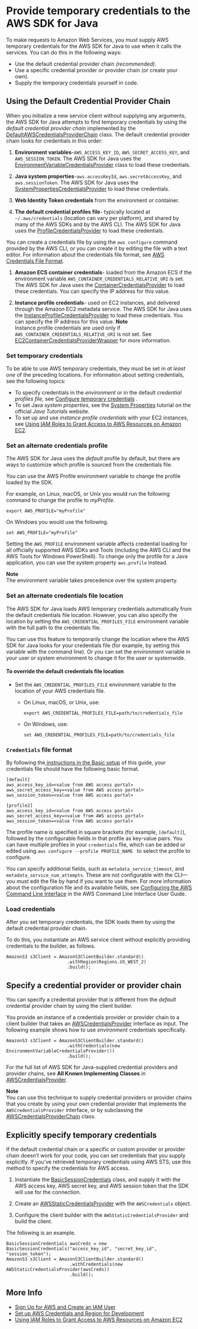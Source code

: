 # Provide temporary credentials to the AWS SDK for Java<a name="credentials"></a>

To make requests to Amazon Web Services, you must supply AWS temporary credentials for the AWS SDK for Java to use when it calls the services\. You can do this in the following ways:
+ Use the default credential provider chain *\(recommended\)*\.
+ Use a specific credential provider or provider chain \(or create your own\)\.
+ Supply the temporary credentials yourself in code\.

## Using the Default Credential Provider Chain<a name="credentials-default"></a>

When you initialize a new service client without supplying any arguments, the AWS SDK for Java attempts to find temporary credentials by using the *default credential provider chain* implemented by the [DefaultAWSCredentialsProviderChain](https://docs.aws.amazon.com/sdk-for-java/v1/reference/com/amazonaws/auth/DefaultAWSCredentialsProviderChain.html) class\. The default credential provider chain looks for credentials in this order:

1.  **Environment variables**\-`AWS_ACCESS_KEY_ID`, `AWS_SECRET_ACCESS_KEY`, and `AWS_SESSION_TOKEN`\. The AWS SDK for Java uses the [EnvironmentVariableCredentialsProvider](https://docs.aws.amazon.com/sdk-for-java/v1/reference/com/amazonaws/auth/EnvironmentVariableCredentialsProvider.html) class to load these credentials\.

1.  **Java system properties**\-`aws.accessKeyId`, `aws.secretAccessKey`, and `aws.sessionToken`\. The AWS SDK for Java uses the [SystemPropertiesCredentialsProvider](https://docs.aws.amazon.com/sdk-for-java/v1/reference/com/amazonaws/auth/SystemPropertiesCredentialsProvider.html) to load these credentials\.

1.  **Web Identity Token credentials** from the environment or container\.

1.  **The default credential profiles file**\- typically located at `~/.aws/credentials` \(location can vary per platform\), and shared by many of the AWS SDKs and by the AWS CLI\. The AWS SDK for Java uses the [ProfileCredentialsProvider](https://docs.aws.amazon.com/sdk-for-java/v1/reference/com/amazonaws/auth/profile/ProfileCredentialsProvider.html) to load these credentials\.

   You can create a credentials file by using the `aws configure` command provided by the AWS CLI, or you can create it by editing the file with a text editor\. For information about the credentials file format, see [AWS Credentials File Format](#credentials-file-format)\.

1.  **Amazon ECS container credentials**\- loaded from the Amazon ECS if the environment variable `AWS_CONTAINER_CREDENTIALS_RELATIVE_URI` is set\. The AWS SDK for Java uses the [ContainerCredentialsProvider](https://docs.aws.amazon.com/sdk-for-java/v1/reference/com/amazonaws/auth/ContainerCredentialsProvider.html) to load these credentials\. You can specify the IP address for this value\.

1.  **Instance profile credentials**\- used on EC2 instances, and delivered through the Amazon EC2 metadata service\. The AWS SDK for Java uses the [InstanceProfileCredentialsProvider](https://docs.aws.amazon.com/sdk-for-java/v1/reference/com/amazonaws/auth/InstanceProfileCredentialsProvider.html) to load these credentials\. You can specify the IP address for this value\.
**Note**  
Instance profile credentials are used only if `AWS_CONTAINER_CREDENTIALS_RELATIVE_URI` is not set\. See [EC2ContainerCredentialsProviderWrapper](https://docs.aws.amazon.com/sdk-for-java/v1/reference/com/amazonaws/auth/EC2ContainerCredentialsProviderWrapper.html) for more information\.

### Set temporary credentials<a name="setting-credentials"></a>

To be able to use AWS temporary credentials, they must be set in *at least one* of the preceding locations\. For information about setting credentials, see the following topics:
+ To specify credentials in the *environment* or in the default *credential profiles file*, see [Configure temporary credentials](setup-credentials.md#setup-credentials-setting) \.
+ To set Java *system properties*, see the [System Properties](http://docs.oracle.com/javase/tutorial/essential/environment/sysprop.html) tutorial on the official *Java Tutorials* website\.
+ To set up and use *instance profile credentials* with your EC2 instances, see [Using IAM Roles to Grant Access to AWS Resources on Amazon EC2](java-dg-roles.md)\.

### Set an alternate credentials profile<a name="setting-an-alternate-credentials-profile"></a>

The AWS SDK for Java uses the *default* profile by default, but there are ways to customize which profile is sourced from the credentials file\.

You can use the AWS Profile environment variable to change the profile loaded by the SDK\.

For example, on Linux, macOS, or Unix you would run the following command to change the profile to *myProfile*\.

```
export AWS_PROFILE="myProfile"
```

On Windows you would use the following\.

```
set AWS_PROFILE="myProfile"
```

Setting the `AWS_PROFILE` environment variable affects credential loading for all officially supported AWS SDKs and Tools \(including the AWS CLI and the AWS Tools for Windows PowerShell\)\. To change only the profile for a Java application, you can use the system property `aws.profile` instead\.

**Note**  
The environment variable takes precedence over the system property\.

### Set an alternate credentials file location<a name="setting-an-alternate-credentials-file-location"></a>

The AWS SDK for Java loads AWS temporary credentials automatically from the default credentials file location\. However, you can also specify the location by setting the `AWS_CREDENTIAL_PROFILES_FILE` environment variable with the full path to the credentials file\.

You can use this feature to temporarily change the location where the AWS SDK for Java looks for your credentials file \(for example, by setting this variable with the command line\)\. Or you can set the environment variable in your user or system environment to change it for the user or systemwide\.

#### To override the default credentials file location<a name="w3aab9c15b9c11b7b1"></a>
+ Set the `AWS_CREDENTIAL_PROFILES_FILE` environment variable to the location of your AWS credentials file\.
  + On Linux, macOS, or Unix, use:

    ```
    export AWS_CREDENTIAL_PROFILES_FILE=path/to/credentials_file
    ```
  + On Windows, use:

    ```
    set AWS_CREDENTIAL_PROFILES_FILE=path/to/credentials_file
    ```

### `Credentials` file format<a name="credentials-file-format"></a>

By following the[ instructions in the Basic setup](signup-create-iam-user.md#setup-temp-creds) of this guide, your credentials file should have the following basic format\.

```
[default]
aws_access_key_id=<value from AWS access portal>
aws_secret_access_key=<value from AWS access portal>
aws_session_token=<value from AWS access portal>

[profile2]
aws_access_key_id=<value from AWS access portal>
aws_secret_access_key=<value from AWS access portal>
aws_session_token=<value from AWS access portal>
```

The profile name is specified in square brackets \(for example, `[default]`\), followed by the configurable fields in that profile as key\-value pairs\. You can have multiple profiles in your `credentials` file, which can be added or edited using `aws configure --profile PROFILE_NAME ` to select the profile to configure\.

You can specify additional fields, such as `metadata_service_timeout`, and `metadata_service_num_attempts`\. These are not configurable with the CLI—​you must edit the file by hand if you want to use them\. For more information about the configuration file and its available fields, see [Configuring the AWS Command Line Interface](http://docs.aws.amazon.com/cli/latest/userguide/cli-chap-getting-started.html) in the AWS Command Line Interface User Guide\.

### Load credentials<a name="loading-credentials"></a>

After you set temporary credentials, the SDK loads them by using the default credential provider chain\.

To do this, you instantiate an AWS service client without explicitly providing credentials to the builder, as follows\.

```
AmazonS3 s3Client = AmazonS3ClientBuilder.standard()
                       .withRegion(Regions.US_WEST_2)
                       .build();
```

## Specify a credential provider or provider chain<a name="credentials-specify-provider"></a>

You can specify a credential provider that is different from the *default* credential provider chain by using the client builder\.

You provide an instance of a credentials provider or provider chain to a client builder that takes an [AWSCredentialsProvider](https://docs.aws.amazon.com/sdk-for-java/v1/reference/com/amazonaws/auth/AWSCredentialsProvider.html) interface as input\. The following example shows how to use *environment* credentials specifically\.

```
AmazonS3 s3Client = AmazonS3ClientBuilder.standard()
                       .withCredentials(new EnvironmentVariableCredentialsProvider())
                       .build();
```

For the full list of AWS SDK for Java\-supplied credential providers and provider chains, see **All Known Implementing Classes** in [AWSCredentialsProvider](https://docs.aws.amazon.com/sdk-for-java/v1/reference/com/amazonaws/auth/AWSCredentialsProvider.html)\.

**Note**  
You can use this technique to supply credential providers or provider chains that you create by using your own credential provider that implements the `AWSCredentialsProvider` interface, or by subclassing the [AWSCredentialsProviderChain](https://docs.aws.amazon.com/sdk-for-java/v1/reference/com/amazonaws/auth/AWSCredentialsProviderChain.html) class\.

## Explicitly specify temporary credentials<a name="credentials-explicit"></a>

If the default credential chain or a specific or custom provider or provider chain doesn’t work for your code, you can set credentials that you supply explicitly\. If you’ve retrieved temporary credentials using AWS STS, use this method to specify the credentials for AWS access\.

1. Instantiate the [BasicSessionCredentials](https://docs.aws.amazon.com/sdk-for-java/v1/reference/com/amazonaws/auth/BasicSessionCredentials.html) class, and supply it with the AWS access key, AWS secret key, and AWS session token that the SDK will use for the connection\.

1. Create an [AWSStaticCredentialsProvider](https://docs.aws.amazon.com/sdk-for-java/v1/reference/com/amazonaws/auth/AWSStaticCredentialsProvider.html) with the `AWSCredentials` object\.

1. Configure the client builder with the `AWSStaticCredentialsProvider` and build the client\.

The following is an example\.

```
BasicSessionCredentials awsCreds = new BasicSessionCredentials("access_key_id", "secret_key_id", "session_token");
AmazonS3 s3Client = AmazonS3ClientBuilder.standard()
                        .withCredentials(new AWSStaticCredentialsProvider(awsCreds))
                        .build();
```

## More Info<a name="more-info"></a>
+  [Sign Up for AWS and Create an IAM User](signup-create-iam-user.md) 
+  [Set up AWS Credentials and Region for Development](setup-credentials.md) 
+  [Using IAM Roles to Grant Access to AWS Resources on Amazon EC2](java-dg-roles.md) 
